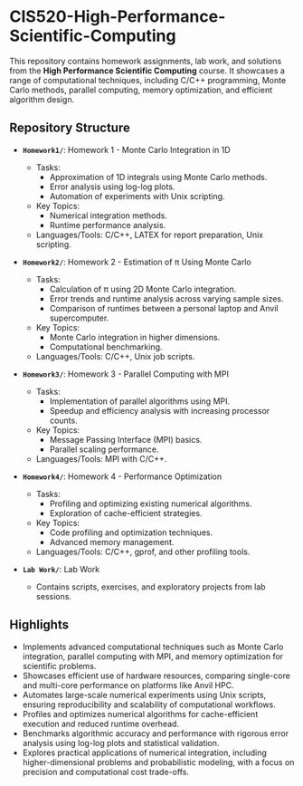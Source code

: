 # CIS520-High-Performance-Scientific-Computing
This repository contains homework assignments, lab work, and solutions from the **High Performance Scientific Computing** course. It showcases a range of computational techniques, including C/C++ programming, Monte Carlo methods, parallel computing, memory optimization, and efficient algorithm design.

## Repository Structure

- **`Homework1/`**: Homework 1 - Monte Carlo Integration in 1D
  - Tasks:
    - Approximation of 1D integrals using Monte Carlo methods.
    - Error analysis using log-log plots.
    - Automation of experiments with Unix scripting.
  - Key Topics:
    - Numerical integration methods.
    - Runtime performance analysis.
  - Languages/Tools: C/C++, LATEX for report preparation, Unix scripting.

- **`Homework2/`**: Homework 2 - Estimation of π Using Monte Carlo
  - Tasks:
    - Calculation of π using 2D Monte Carlo integration.
    - Error trends and runtime analysis across varying sample sizes.
    - Comparison of runtimes between a personal laptop and Anvil supercomputer.
  - Key Topics:
    - Monte Carlo integration in higher dimensions.
    - Computational benchmarking.
  - Languages/Tools: C/C++, Unix job scripts.

- **`Homework3/`**: Homework 3 - Parallel Computing with MPI
  - Tasks:
    - Implementation of parallel algorithms using MPI.
    - Speedup and efficiency analysis with increasing processor counts.
  - Key Topics:
    - Message Passing Interface (MPI) basics.
    - Parallel scaling performance.
  - Languages/Tools: MPI with C/C++.

- **`Homework4/`**: Homework 4 - Performance Optimization
  - Tasks:
    - Profiling and optimizing existing numerical algorithms.
    - Exploration of cache-efficient strategies.
  - Key Topics:
    - Code profiling and optimization techniques.
    - Advanced memory management.
  - Languages/Tools: C/C++, gprof, and other profiling tools.

- **`Lab Work/`**: Lab Work
  - Contains scripts, exercises, and exploratory projects from lab sessions.
 
## Highlights

- Implements advanced computational techniques such as Monte Carlo integration, parallel computing with MPI, and memory optimization for scientific problems.
- Showcases efficient use of hardware resources, comparing single-core and multi-core performance on platforms like Anvil HPC.
- Automates large-scale numerical experiments using Unix scripts, ensuring reproducibility and scalability of computational workflows.
- Profiles and optimizes numerical algorithms for cache-efficient execution and reduced runtime overhead.
- Benchmarks algorithmic accuracy and performance with rigorous error analysis using log-log plots and statistical validation.
- Explores practical applications of numerical integration, including higher-dimensional problems and probabilistic modeling, with a focus on precision and computational cost trade-offs.
